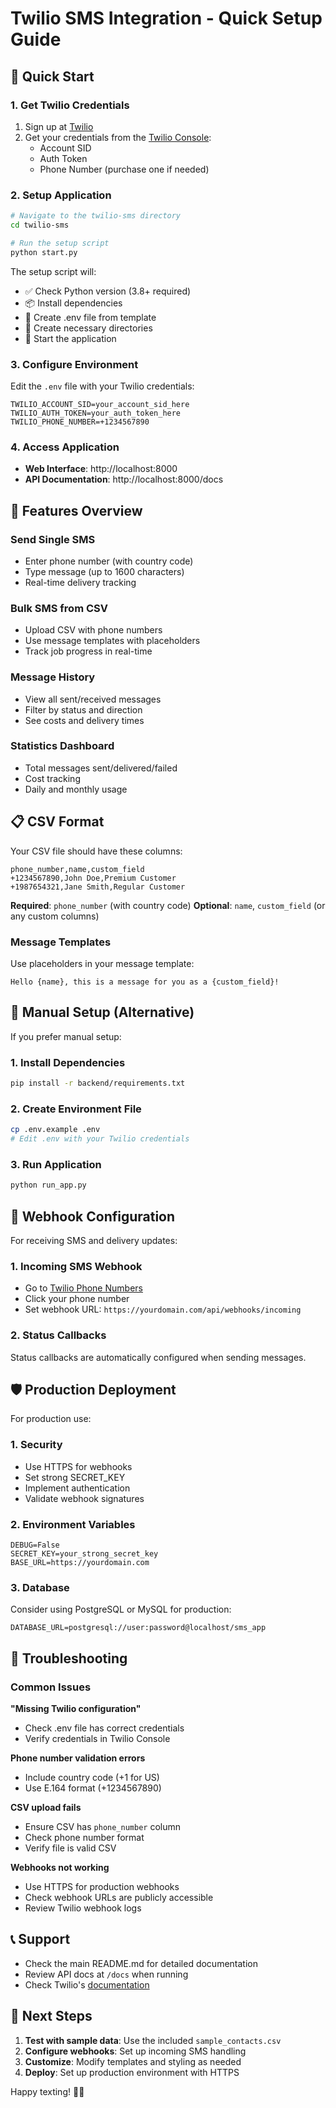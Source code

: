 # Twilio SMS Integration - Quick Setup Guide

## 🚀 Quick Start

### 1. Get Twilio Credentials
1. Sign up at [Twilio](https://www.twilio.com/try-twilio)
2. Get your credentials from the [Twilio Console](https://console.twilio.com/):
   - Account SID
   - Auth Token
   - Phone Number (purchase one if needed)

### 2. Setup Application
```bash
# Navigate to the twilio-sms directory
cd twilio-sms

# Run the setup script
python start.py
```

The setup script will:
- ✅ Check Python version (3.8+ required)
- 📦 Install dependencies
- 🔧 Create .env file from template
- 📁 Create necessary directories
- 🚀 Start the application

### 3. Configure Environment
Edit the `.env` file with your Twilio credentials:
```env
TWILIO_ACCOUNT_SID=your_account_sid_here
TWILIO_AUTH_TOKEN=your_auth_token_here
TWILIO_PHONE_NUMBER=+1234567890
```

### 4. Access Application
- **Web Interface**: http://localhost:8000
- **API Documentation**: http://localhost:8000/docs

## 📱 Features Overview

### Send Single SMS
- Enter phone number (with country code)
- Type message (up to 1600 characters)
- Real-time delivery tracking

### Bulk SMS from CSV
- Upload CSV with phone numbers
- Use message templates with placeholders
- Track job progress in real-time

### Message History
- View all sent/received messages
- Filter by status and direction
- See costs and delivery times

### Statistics Dashboard
- Total messages sent/delivered/failed
- Cost tracking
- Daily and monthly usage

## 📋 CSV Format

Your CSV file should have these columns:
```csv
phone_number,name,custom_field
+1234567890,John Doe,Premium Customer
+1987654321,Jane Smith,Regular Customer
```

**Required**: `phone_number` (with country code)
**Optional**: `name`, `custom_field` (or any custom columns)

### Message Templates
Use placeholders in your message template:
```
Hello {name}, this is a message for you as a {custom_field}!
```

## 🔧 Manual Setup (Alternative)

If you prefer manual setup:

### 1. Install Dependencies
```bash
pip install -r backend/requirements.txt
```

### 2. Create Environment File
```bash
cp .env.example .env
# Edit .env with your Twilio credentials
```

### 3. Run Application
```bash
python run_app.py
```

## 🔗 Webhook Configuration

For receiving SMS and delivery updates:

### 1. Incoming SMS Webhook
- Go to [Twilio Phone Numbers](https://console.twilio.com/us1/develop/phone-numbers/manage/incoming)
- Click your phone number
- Set webhook URL: `https://yourdomain.com/api/webhooks/incoming`

### 2. Status Callbacks
Status callbacks are automatically configured when sending messages.

## 🛡️ Production Deployment

For production use:

### 1. Security
- Use HTTPS for webhooks
- Set strong SECRET_KEY
- Implement authentication
- Validate webhook signatures

### 2. Environment Variables
```env
DEBUG=False
SECRET_KEY=your_strong_secret_key
BASE_URL=https://yourdomain.com
```

### 3. Database
Consider using PostgreSQL or MySQL for production:
```env
DATABASE_URL=postgresql://user:password@localhost/sms_app
```

## 🐛 Troubleshooting

### Common Issues

**"Missing Twilio configuration"**
- Check .env file has correct credentials
- Verify credentials in Twilio Console

**Phone number validation errors**
- Include country code (+1 for US)
- Use E.164 format (+1234567890)

**CSV upload fails**
- Ensure CSV has `phone_number` column
- Check phone number format
- Verify file is valid CSV

**Webhooks not working**
- Use HTTPS for production webhooks
- Check webhook URLs are publicly accessible
- Review Twilio webhook logs

## 📞 Support

- Check the main README.md for detailed documentation
- Review API docs at `/docs` when running
- Check Twilio's [documentation](https://www.twilio.com/docs)

## 🎯 Next Steps

1. **Test with sample data**: Use the included `sample_contacts.csv`
2. **Configure webhooks**: Set up incoming SMS handling
3. **Customize**: Modify templates and styling as needed
4. **Deploy**: Set up production environment with HTTPS

Happy texting! 📱✨
